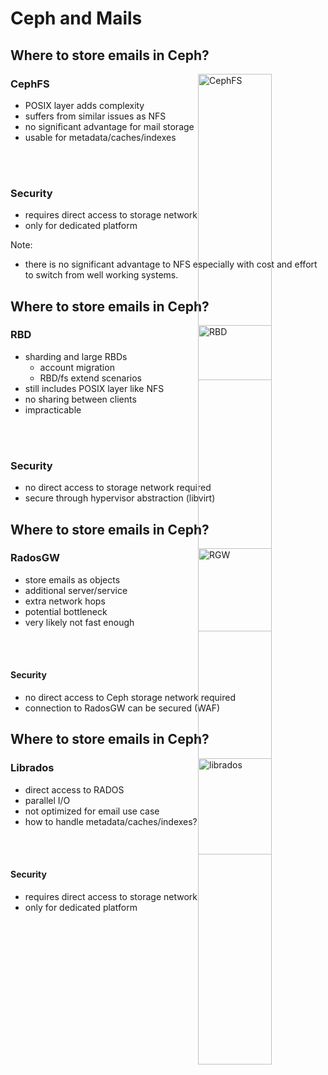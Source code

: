 <!-- .slide: data-state="section-break" id="section-break-3.1" data-timing="10s" -->
# Ceph and Mails


<!-- .slide: data-state="normal" id="ceph-store-emails-0" data-timing="20s" data-menu-title="Ceph: Option CephFS" -->
## Where to store emails in Ceph?

<div>
    <img style="width: 35%; left: 55%; position: absolute" alt="CephFS"
         data-src="images/cephfs.svg" />
</div>

### CephFS

* POSIX layer adds complexity <!-- .element class="fragment" -->
* suffers from similar issues as NFS <!-- .element class="fragment" -->
* no significant advantage for mail storage <!-- .element class="fragment" -->
* usable for metadata/caches/indexes <!-- .element class="fragment" -->
<br>
<br>

### Security <!-- .element class="fragment" -->
* requires direct access to storage network <!-- .element class="fragment" -->
* only for dedicated platform <!-- .element class="fragment" -->

Note:
- there is no significant advantage to NFS especially with cost and effort to switch from well working systems.


<!-- .slide: data-state="normal" id="ceph-store-emails-1" data-timing="20s" data-menu-title="Ceph: Option RBD" -->
## Where to store emails in Ceph?

<div>
    <img style="width: 35%; left: 55%; position: absolute" alt="RBD"
         data-src="images/rbd.svg" />
</div>

### RBD

* sharding and large RBDs <!-- .element class="fragment" -->
  * account migration <!-- .element class="fragment" -->
  * RBD/fs extend scenarios <!-- .element class="fragment" -->
* still includes POSIX layer like NFS <!-- .element class="fragment" -->
* no sharing between clients <!-- .element class="fragment" -->
* impracticable <!-- .element class="fragment" -->
<br>
<br>

### Security <!-- .element class="fragment" -->
* no direct access to storage network required <!-- .element class="fragment" -->
* secure through hypervisor abstraction (libvirt) <!-- .element class="fragment" -->


<!-- .slide: data-state="normal" id="ceph-store-emails-2" data-timing="20s" data-menu-title="Ceph: Option RadosGW" -->
## Where to store emails in Ceph?

<div>
    <img style="width: 35%; left: 55%; position: absolute" alt="RGW"
         data-src="images/rgw.svg" />
</div>

### RadosGW
* store emails as objects <!-- .element class="fragment" -->
* additional server/service <!-- .element class="fragment" --> 
* extra network hops <!-- .element class="fragment" -->
* potential bottleneck <!-- .element class="fragment" -->
* very likely not fast enough <!-- .element class="fragment" -->
<br>
<br>

#### <b>Security</b> <!-- .element class="fragment" -->
* no direct access to Ceph storage network required <!-- .element class="fragment" -->
* connection to RadosGW can be secured (WAF) <!-- .element class="fragment" -->


<!-- .slide: data-state="normal" id="ceph-store-emails-3" data-timing="20s" data-menu-title="Ceph: Option librados" -->
## Where to store emails in Ceph?

<div>
    <img style="width: 35%; left: 55%; position: absolute" alt="librados"
         data-src="images/librados.svg" />
</div>

### Librados
* direct access to RADOS <!-- .element class="fragment" -->
* parallel I/O <!-- .element class="fragment" -->
* not optimized for email use case<!-- .element class="fragment" -->
* how to handle metadata/caches/indexes? <!-- .element class="fragment" -->
<br>
<br>

#### <b>Security</b> <!-- .element class="fragment" -->
* requires direct access to storage network <!-- .element class="fragment" -->
* only for dedicated platform <!-- .element class="fragment" -->

